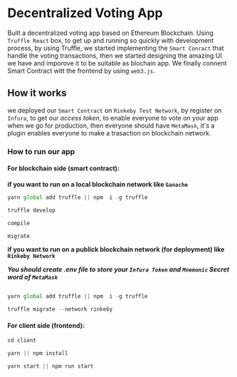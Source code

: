 # Decentralized Voting App

Built a decentralized voting app based on Ethereum Blockchain. Using `Truffle React` box, to get up and running so quickly
with development process, by using Truffle, we started implementing the `Smart Conract` that handle the voting transactions,
then we started designing the amazing UI we have and imporove it to be suitable as blochain app. We finally connent Smart Contract
witt the frontend by using `web3.js`.

## How it works

we deployed our `Smart Contract` on `Rinkeby Test Network`, by register on `Infura`, to get our _access token_, to enable everyone to vote on your app when we go for production,
then everyone should have `MetaMask`, it's a plugin enables everyone to make a trasaction on blockchain network.

### How to run our app

#### For blockchain side (smart contract):

**if you want to run on a local blockchain network like `Ganache`**

```js
yarn global add truffle || npm  i -g truffle

truffle develop

compile

migrate
```

**if you want to run on a publick blockchain network (for deployment) like `Rinkeby Network`**

**_You should create .env file to store your `Infura Token` and `Mnemonic` Secret word of `MetaMask`_**

```js

yarn global add truffle || npm  i -g truffle

truffle migrate --network rinkeby

```

#### For client side (frontend):

```js
cd client

yarn || npm install

yarn start || npm run start

```
